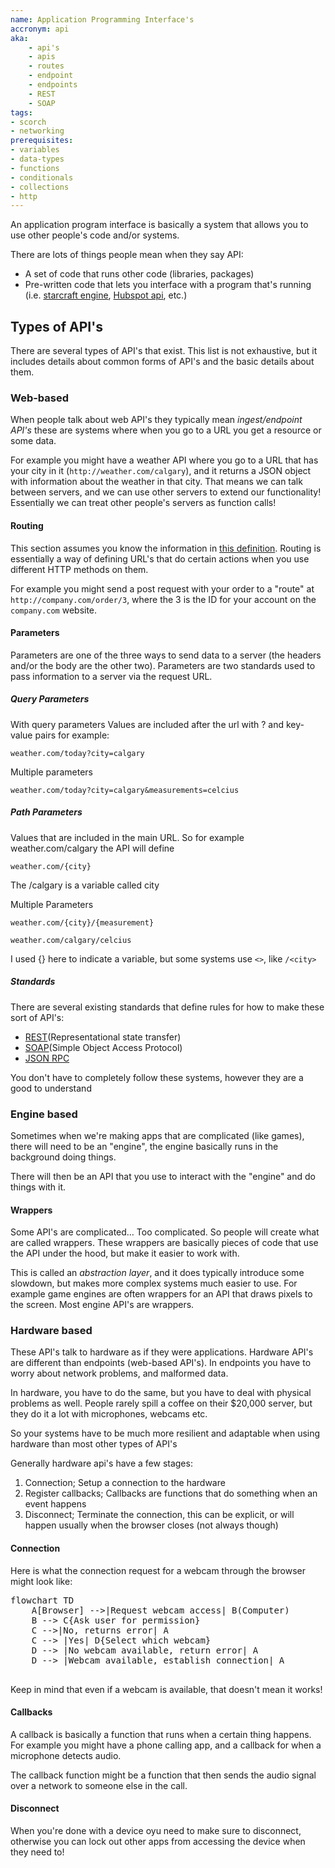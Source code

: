 ```yaml
---
name: Application Programming Interface's
accronym: api
aka:
    - api's
    - apis
    - routes
    - endpoint
    - endpoints
    - REST
    - SOAP
tags:
- scorch
- networking
prerequisites:
- variables
- data-types
- functions
- conditionals
- collections
- http
---
```


An application program interface is basically a system that allows you to use other people's code and/or systems.

There are lots of things people mean when they say API:

- A set of code that runs other code (libraries, packages)
- Pre-written code that lets you interface with a program that's running (i.e. [starcraft engine](https://github.com/BurnySc2/python-sc2), [Hubspot api](https://github.com/HubSpot/hubspot-api-python), etc.)

## Types of API's

There are several types of API's that exist. This list is not exhaustive, but it includes details about common forms of API's and the basic details about them.

### Web-based

When people talk about web API's they typically mean *ingest/endpoint API's* these are systems where when you go to a URL you get a resource or some data.

For example you might have a weather API where you go to a URL that has your city in it (`http://weather.com/calgary`), and it returns a JSON object with information about the weather in that city.  That means we can talk between servers, and we can use other servers to extend our functionality! Essentially we can treat other people's servers as function calls!

#### Routing

This section assumes you know the information in [this definition](/definitions/http). Routing is essentially a way of defining URL's that do certain actions when you use different HTTP methods on them. 

For example you might send a post request with your order to a "route" at `http://company.com/order/3`, where the 3 is the ID for your account on the `company.com` website.

#### Parameters

Parameters are one of the three ways to send data to a server (the headers and/or the body are the other two). Parameters are two standards used to pass information to a server via the request URL.

##### Query Parameters

With query parameters Values are included after the url with ? and key-value pairs for example:

```
weather.com/today?city=calgary
```

Multiple parameters

```
weather.com/today?city=calgary&measurements=celcius
```

##### Path Parameters

Values that are included in the main URL. So for example weather.com/calgary the API will define
```
weather.com/{city}
```

The /calgary is a variable called city

Multiple Parameters

```
weather.com/{city}/{measurement}

weather.com/calgary/celcius
```

I used {} here to indicate a variable, but some systems use `<>`, like `/<city>`

##### Standards

There are several existing standards that define rules for how to make these sort of API's:

- [REST](https://en.wikipedia.org/wiki/Representational_state_transfer)(Representational state transfer)
- [SOAP](https://en.wikipedia.org/wiki/SOAP)(Simple Object Access Protocol)
- [JSON RPC](https://en.wikipedia.org/wiki/JSON-RPC)

You don't have to completely follow these systems, however they are a good to understand

### Engine based

Sometimes when we're making apps that are complicated (like games), there will need to be an "engine", the engine basically runs in the background doing things.

There will then be an API that you use to interact with the "engine" and do things with it.

#### Wrappers

Some API's are complicated… Too complicated. So people will create what are called wrappers. These wrappers are basically pieces of code that use the API under the hood, but make it easier to work with.

This is called an *abstraction layer*, and it does typically introduce some slowdown, but makes more complex systems much easier to use. For example game engines are often wrappers for an API that draws pixels to the screen. Most engine API's are wrappers.


### Hardware based

These API's talk to hardware as if they were applications. Hardware API's are different than endpoints (web-based API's). In endpoints you have to worry about network problems, and malformed data. 

In hardware, you have to do the same, but you have to deal with physical problems as well. People rarely spill a coffee on their $20,000 server, but they do it a lot with microphones, webcams etc.

So your systems have to be much more resilient and adaptable when using hardware than most other types of API's

Generally hardware api's have a few stages:

1. Connection; Setup a connection to the hardware
2. Register callbacks; Callbacks are functions that do something when an event happens
3. Disconnect; Terminate the connection, this can be explicit, or will happen usually when the browser closes (not always though)

#### Connection

Here is what the connection request for a webcam through the browser might look like:

<pre class="mermaid">
flowchart TD
    A[Browser] -->|Request webcam access| B(Computer)
    B --> C{Ask user for permission}
    C -->|No, returns error| A
    C --> |Yes| D{Select which webcam}
    D --> |No webcam available, return error| A
    D --> |Webcam available, establish connection| A

</pre>

Keep in mind that even if a webcam is available, that doesn't mean it works!

#### Callbacks

A callback is basically a function that runs when a certain thing happens. For example you might have a phone calling app, and a callback for when a microphone detects audio. 

The callback function might be a function that then sends the audio signal over a network to someone else in the call.

#### Disconnect

When you're done with a device oyu need to make sure to disconnect, otherwise you can lock out other apps from accessing the device when they need to!
